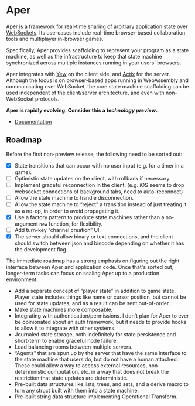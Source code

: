 # Aper

Aper is a framework for real-time sharing of arbitrary application state
over [WebSockets](https://developer.mozilla.org/en-US/docs/Web/API/WebSocket).
Its use-cases include real-time browser-based collaboration tools and
multiplayer in-browser games.

Specifically, Aper provides scaffolding to represent your program as a state
machine, as well as the infrastructure to keep that state machine synchronized
across multiple instances running in your users' browsers.

Aper integrates with [Yew](https://yew.rs/docs/en/) on the client side, and
[Actix](https://actix.rs/) for the server. Although the focus is on browser-based
apps running in WebAssembly and communicating over WebSocket, the core state
machine scaffolding can be used independent of the client/server architecture,
and even with non-WebSocket protocols.

**Aper is rapidly evolving. Consider this a *technology preview*.**

- [Documentation](https://aper.dev/aper/)

## Roadmap

Before the first non-preview release, the following need to be sorted out:

- [x] State transitions that can occur with no user input (e.g. for a timer in a game).
- [ ] Optimistic state updates on the client, with rollback if necessary.
- [ ] Implement graceful reconnection in the client. (e.g. iOS seems to drop
      websocket connections of background tabs, need to auto-reconnect)
- [ ] Allow the state machine to handle disconnection.
- [ ] Allow the state machine to “reject” a transition instead of just treating it
      as a no-op, in order to avoid propagating it.
- [x] Use a factory pattern to produce state machines rather than a no-argument
      `new` function, for flexibility.
- [ ] Add turn-key “channel creation” UI.
- [x] The server should allow binary or text connections, and the client should switch between
      json and bincode depending on whether it has the development flag.

The immediate roadmap has a strong emphasis on figuring out the right interface
between Aper and application code. Once that's sorted out, longer-term tasks can
focus on scaling Aper up to a production environment:

- Add a separate concept of “player state” in addition to game state. Player state
  includes things like name or cursor position, but cannot be used for state updates,
  and as a result can be sent out-of-order.
- Make state machines more composable.
- Integrating with authentication/permissions. I don't plan for Aper to ever
  be opinionated about an auth framework, but it needs to provide hooks to
  allow it to integrate with other systems.
- Journaled state storage, both indefinitely for state persistence and
  short-term to enable graceful node failure.
- Load balancing rooms between multiple servers.
- “Agents” that are spun up by the server that have the same interface to the
  state machine that users do, but do not have a human attached. These could
  allow a way to access external resources, non-deterministic computation, etc.
  in a way that does not break the restriction that state updates are
  deterministic.
- Pre-built data structures like lists, trees, and sets, and a derive macro
  to turn any struct built with them into a state machine.
- Pre-built string data structure implementing Operational Transform.
